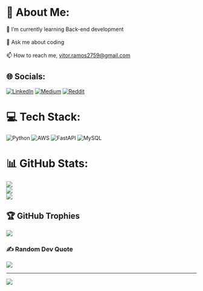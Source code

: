 # 💫 About Me:
🌱 I’m currently learning Back-end development<br><br>💬 Ask me about coding<br><br>📫 How to reach me, vitor.ramos2759@gmail.com


## 🌐 Socials:
[![LinkedIn](https://img.shields.io/badge/LinkedIn-%230077B5.svg?logo=linkedin&logoColor=white)](https://linkedin.com/in/vitor-ramos2759) [![Medium](https://img.shields.io/badge/Medium-12100E?logo=medium&logoColor=white)](https://medium.com/@@vitor.ramos2759) [![Reddit](https://img.shields.io/badge/Reddit-%23FF4500.svg?logo=Reddit&logoColor=white)](https://reddit.com/user/vitorsn_) 

# 💻 Tech Stack:
![Python](https://img.shields.io/badge/python-3670A0?style=for-the-badge&logo=python&logoColor=ffdd54) ![AWS](https://img.shields.io/badge/AWS-%23FF9900.svg?style=for-the-badge&logo=amazon-aws&logoColor=white) ![FastAPI](https://img.shields.io/badge/FastAPI-005571?style=for-the-badge&logo=fastapi) ![MySQL](https://img.shields.io/badge/mysql-%2300f.svg?style=for-the-badge&logo=mysql&logoColor=white)
# 📊 GitHub Stats:
![](https://github-readme-stats.vercel.app/api?username=VitorRamos204&theme=dark&hide_border=false&include_all_commits=true&count_private=false)<br/>
![](https://github-readme-streak-stats.herokuapp.com/?user=VitorRamos204&theme=dark&hide_border=false)<br/>
![](https://github-readme-stats.vercel.app/api/top-langs/?username=VitorRamos204&theme=dark&hide_border=false&include_all_commits=true&count_private=false&layout=compact)

## 🏆 GitHub Trophies
![](https://github-profile-trophy.vercel.app/?username=VitorRamos204&theme=apprentice&no-frame=true&no-bg=true&margin-w=4)

### ✍️ Random Dev Quote
![](https://quotes-github-readme.vercel.app/api?type=horizontal&theme=dark)

---
[![](https://visitcount.itsvg.in/api?id=VitorRamos204&icon=2&color=12)](https://visitcount.itsvg.in)

<!-- Proudly created with GPRM ( https://gprm.itsvg.in ) -->
